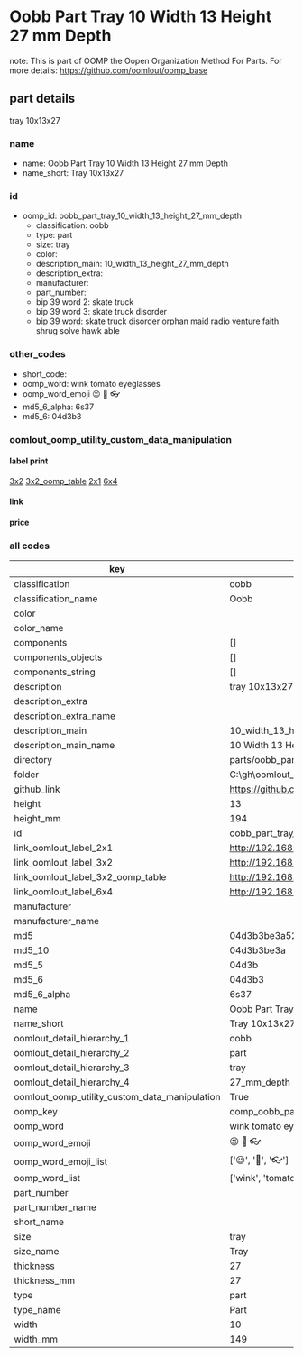 # Oobb Part Tray 10 Width 13 Height 27 mm Depth  

note: This is part of OOMP the Oopen Organization Method For Parts. For more details: https://github.com/oomlout/oomp_base

##  part details
  



tray 10x13x27



### name
* name: Oobb Part Tray 10 Width 13 Height 27 mm Depth
* name_short: Tray 10x13x27 
### id
* oomp_id: oobb_part_tray_10_width_13_height_27_mm_depth
  * classification: oobb
  * type: part
  * size: tray
  * color: 
  * description_main: 10_width_13_height_27_mm_depth
  * description_extra: 
  * manufacturer: 
  * part_number: 
  * bip 39 word 2: skate truck
  * bip 39 word 3: skate truck disorder
  * bip 39 word: skate truck disorder orphan maid radio venture faith shrug solve hawk able

### other_codes
* short_code: 
* oomp_word: wink tomato eyeglasses
* oomp_word_emoji :wink: :tomato: :eyeglasses:
* md5_6_alpha: 6s37
* md5_6: 04d3b3






### oomlout_oomp_utility_custom_data_manipulation
#### label print
[3x2](http://192.168.1.245:1112/?label=oomp%206s37)
[3x2_oomp_table](http://192.168.1.108:1112/?label=oomp%206s37)
[2x1](http://192.168.1.242:1112/?label=oomp%206s37)
[6x4](http://192.168.1.55:1112/?label=oomp%206s37)    

#### link

                              

#### price







### all codes 
| key | value |  
| --- | --- |  
| classification | oobb |  
| classification_name | Oobb |  
| color |  |  
| color_name |  |  
| components | [] |  
| components_objects | [] |  
| components_string | [] |  
| description | tray 10x13x27 |  
| description_extra |  |  
| description_extra_name |  |  
| description_main | 10_width_13_height_27_mm_depth |  
| description_main_name | 10 Width 13 Height 27 mm Depth |  
| directory | parts/oobb_part_tray_10_width_13_height_27_mm_depth |  
| folder | C:\gh\oomlout_oobb_version_4_generated_parts\parts\oobb_part_tray_10_width_13_height_27_mm_depth |  
| github_link | https://github.com/oomlout/oomlout_oomp_part_src/tree/main/parts/oobb_part_tray_10_width_13_height_27_mm_depth |  
| height | 13 |  
| height_mm | 194 |  
| id | oobb_part_tray_10_width_13_height_27_mm_depth |  
| link_oomlout_label_2x1 | http://192.168.1.242:1112/?label=oomp%206s37 |  
| link_oomlout_label_3x2 | http://192.168.1.245:1112/?label=oomp%206s37 |  
| link_oomlout_label_3x2_oomp_table | http://192.168.1.108:1112/?label=oomp%206s37 |  
| link_oomlout_label_6x4 | http://192.168.1.55:1112/?label=oomp%206s37 |  
| manufacturer |  |  
| manufacturer_name |  |  
| md5 | 04d3b3be3a521e4ac34309cc7efa4e50 |  
| md5_10 | 04d3b3be3a |  
| md5_5 | 04d3b |  
| md5_6 | 04d3b3 |  
| md5_6_alpha | 6s37 |  
| name | Oobb Part Tray 10 Width 13 Height 27 mm Depth |  
| name_short | Tray 10x13x27  |  
| oomlout_detail_hierarchy_1 | oobb |  
| oomlout_detail_hierarchy_2 | part |  
| oomlout_detail_hierarchy_3 | tray |  
| oomlout_detail_hierarchy_4 | 27_mm_depth |  
| oomlout_oomp_utility_custom_data_manipulation | True |  
| oomp_key | oomp_oobb_part_tray_10_width_13_height_27_mm_depth |  
| oomp_word | wink tomato eyeglasses |  
| oomp_word_emoji | :wink: :tomato: :eyeglasses: |  
| oomp_word_emoji_list | [':wink:', ':tomato:', ':eyeglasses:'] |  
| oomp_word_list | ['wink', 'tomato', 'eyeglasses'] |  
| part_number |  |  
| part_number_name |  |  
| short_name |  |  
| size | tray |  
| size_name | Tray |  
| thickness | 27 |  
| thickness_mm | 27 |  
| type | part |  
| type_name | Part |  
| width | 10 |  
| width_mm | 149 |  
